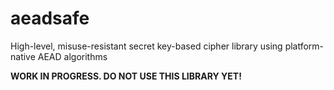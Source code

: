 # aeadsafe

High-level, misuse-resistant secret key-based cipher library using platform-native AEAD algorithms

**WORK IN PROGRESS. DO NOT USE THIS LIBRARY YET!**
